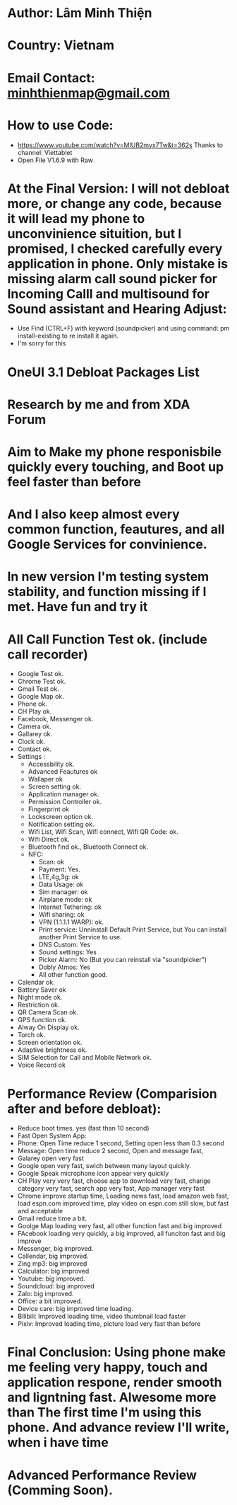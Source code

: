 # Author: Lâm Minh Thiện
# Country: Vietnam
# Email Contact: minhthienmap@gmail.com
# How to use Code:
 * https://www.youtube.com/watch?v=MIUB2myx7Tw&t=362s Thanks to channel: Viettablet 
 * Open File V1.6.9 with Raw
# At the Final Version: I will not debloat more, or change any code, because it will lead my phone to unconvinience situition, but I promised, I checked carefully every application in phone. Only mistake is missing alarm call sound picker for Incoming Calll and multisound for Sound assistant and Hearing Adjust:
 * Use Find (CTRL+F) with keyword (soundpicker) and using command: pm install-existing <package name> to re install it again.
 * I'm sorry for this
# OneUI 3.1 Debloat Packages List
# Research by me and from XDA Forum
# Aim to Make my phone responisbile quickly every touching, and Boot up feel faster than before
# And I also keep almost every common function, feautures, and all Google Services for convinience.
# In new version I'm testing system stability, and function missing if I met. Have fun and try it
# All Call Function Test ok. (include call recorder)
* Google Test ok.
* Chrome Test ok.
* Gmail Test ok.
* Google Map ok.
* Phone ok.
* CH Play ok.
* Facebook, Messenger ok.
* Camera ok.
* Gallarey ok.
* Clock ok.
* Contact ok.
* Settings :
  * Accessbility ok.
  * Advanced Feautures ok
  * Wallaper ok
  * Screen setting ok.
  * Application manager ok.
  * Permission Controller ok.
  * Fingerprint ok
  * Lockscreen option ok.
  * Notification setting ok.
  * Wifi List, Wifi Scan, Wifi connect, Wifi QR Code: ok.
  * Wifi Direct ok.
  * Bluetooth find ok., Bluetooth Connect ok.
  * NFC:
    * Scan: ok
    * Payment: Yes.
    * LTE,4g,3g: ok
    * Data Usage: ok
    * Sim manager: ok
    * Airplane mode: ok
    * Internet Tethering: ok
    * Wifi sharing: ok
    * VPN (1.1.1.1 WARP): ok.
    * Print service: Unninstall Default Print Service, but You can install another Print Service to use.
    * DNS Custom: Yes
    * Sound settings: Yes
    * Picker Alarm: No (But you can reinstall via "soundpicker")
    * Dobly Atmos: Yes
    * All other function good.
* Calendar ok.
* Battery Saver ok
* Night mode ok.
* Restriction ok.
* QR Camera Scan ok.
* GPS function ok.
* Alway On Display ok.
* Torch ok.
* Screen orientation ok.
* Adaptive brightness ok.
* SIM Selection for Call and Mobile Network ok.
* Voice Record ok


# Performance Review (Comparision after and before debloat):
* Reduce boot times. yes (fast than 10 second)
* Fast Open System App:
 * Phone: Open Time reduce 1 second, Setting open less than 0.3 second
 * Message: Open time reduce 2 second, Open and message fast, 
 * Galarey open very fast
 * Google open very fast, swich between many layout quickly.
 * Google Speak microphone icon appear very quickly
 * CH Play very very fast, choose app to download very fast, change category very fast, search app very fast, App manager very fast
 * Chrome improve startup time, Loading news fast, load amazon web fast, load espn.com improved time, play video on espn.com still slow, but fast and acceptable
 * Gmail reduce time a bit.
 * Goolge Map loading very fast, all other function fast and big improved
 * FAcebook loading very quickly, a big improved, all funciton fast and big improve
 * Messenger, big improved.
 * Callendar, big improved.
 * Zing mp3: big improved
 * Calculator: big improved
 * Youtube: big improved.
 * Soundcloud: big improved
 * Zalo: big improved.
 * Office: a bit improved.
 * Device care: big improved time loading.
 * Bilibili: Improved loading time, video thumbnail load faster
 * Pixiv: Improved loading time, picture load very fast than before
# Final Conclusion: Using phone make me feeling very happy, touch and application respone, render smooth and ligntning fast. Alwesome more than The first time I'm using this phone. And advance review I'll write, when i have time
# Advanced Performance Review (Comming Soon).

